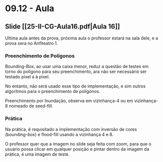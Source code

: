 # 09.12 - Aula

## Slide [[25-II-CG-Aula16.pdf|Aula 16]]

Ultima aula antes da prova, próxima aula o professor estará na sala dele, e a prova sera no Anfiteatro 1.

### Preenchimento de Polígonos

Bounding-Box, ao usar uma caixa menor, reduz a questão de testes em torno do poligono para seu preenchimento, ara não ser necessário ser testado pixel a à pixel.

No entanto, não será usado esse tipo de implementação, e sim outros algoritmos para o preenchimento de polígonos.

Preenchimento por Inundação, observa em vizinhança-4 ou em vizinhança-8 nomeado de seed-fill.

### Prática

Na prática, é requisitado a implementação com inversão de cores (bounding-box) e flood-fill usando a vizinhança 4 e 8.

O professor quer que a imagem no slide seja feita com zoom, para que o usuário possa clicar em qualquer posição e pintar dentro da imagem da prática, é uma imagem de teste.
